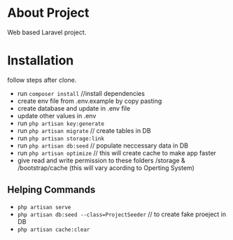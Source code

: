 # About Project
Web based Laravel project.

# Installation
follow steps after clone.
- run `composer install` //install dependencies
- create env file from .env.example by copy pasting
- create database and update in .env file
- update other values in .env
- run `php artisan key:generate`
- run `php artisan migrate` // create tables in DB
- run `php artisan storage:link`
- run `php artisan db:seed` // populate neccessary data in DB
- run `php artisan optimize` // this will create cache to make app faster
- give read and write permission to these folders /storage & /bootstrap/cache (this will vary acording to Operting System)

## Helping Commands
- `php artisan serve`
- `php artisan db:seed --class=ProjectSeeder` // to create fake proeject in DB
- `php artisan cache:clear`
